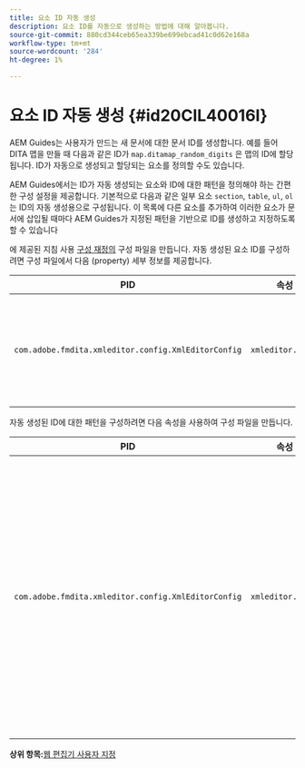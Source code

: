 ```yaml
---
title: 요소 ID 자동 생성
description: 요소 ID를 자동으로 생성하는 방법에 대해 알아봅니다.
source-git-commit: 880cd344ceb65ea339be699ebcad41c0d62e168a
workflow-type: tm+mt
source-wordcount: '284'
ht-degree: 1%

---
```


# 요소 ID 자동 생성 {#id20CIL40016I}

AEM Guides는 사용자가 만드는 새 문서에 대한 문서 ID를 생성합니다. 예를 들어 DITA 맵을 만들 때 다음과 같은 ID가 `map.ditamap_random_digits` 은 맵의 ID에 할당됩니다. ID가 자동으로 생성되고 할당되는 요소를 정의할 수도 있습니다.

AEM Guides에서는 ID가 자동 생성되는 요소와 ID에 대한 패턴을 정의해야 하는 간편한 구성 설정을 제공합니다. 기본적으로 다음과 같은 일부 요소 `section`, `table`, `ul`, `ol`는 ID의 자동 생성용으로 구성됩니다. 이 목록에 다른 요소를 추가하여 이러한 요소가 문서에 삽입될 때마다 AEM Guides가 지정된 패턴을 기반으로 ID를 생성하고 지정하도록 할 수 있습니다

에 제공된 지침 사용 [구성 재정의](download-install-additional-config-override.md#) 구성 파일을 만듭니다. 자동 생성된 요소 ID를 구성하려면 구성 파일에서 다음 \(property\) 세부 정보를 제공합니다.

| PID | 속성 키 | 속성 값 |
|---|------------|--------------|
| `com.adobe.fmdita.xmleditor.config.XmlEditorConfig` | `xmleditor.classes` | 쉼표로 구분된 요소 목록을 지정합니다. <br> **기본값**: `"topic, section, table, simpletable, fig, image, ul, ol"` |

자동 생성된 ID에 대한 패턴을 구성하려면 다음 속성을 사용하여 구성 파일을 만듭니다.

| PID | 속성 키 | 속성 값 |
|---|------------|--------------|
| `com.adobe.fmdita.xmleditor.config.XmlEditorConfig` | `xmleditor.pattern` | 이 필드의 기본값은 (으)로 설정됩니다. `${elementName}_${id}`. 다음 `${elementName}` 값이 요소의 이름으로 대체됩니다. 다음 `${id}` 변수는 요소에 대한 순차적 번호를 생성합니다. 예를 들어, 단락 요소를 할당하여 자동 생성된 ID를 갖게 되면 주제나 문서의 첫 번째 단락은 p\_1과 같은 ID를 갖게 되고 다음 단락은 p\_2를 받게 됩니다. 하지만 다른 문서에서는 ID 생성 프로세스가 다시 시작됩니다. 즉, 다른 문서에서 p\_1 및 p\_2와 같은 ID를 단락 요소에 할당할 수 있습니다. **기본값**: ``${elementName}_${id}`` |

**상위 항목:**[&#x200B;웹 편집기 사용자 지정](conf-web-editor.md)

